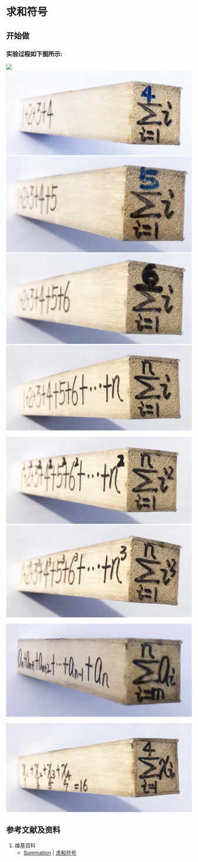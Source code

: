 # 求和符号

## 开始做

### 实验过程如下图所示:

![](/images/无穷和与无穷乘积/求和符号/1a1.jpg)
![](/images/无穷和与无穷乘积/求和符号/1a2.jpg)
![](/images/无穷和与无穷乘积/求和符号/1a3.jpg)
![](/images/无穷和与无穷乘积/求和符号/1a4.jpg)
![](/images/无穷和与无穷乘积/求和符号/1a5.jpg)

![](/images/无穷和与无穷乘积/求和符号/2a1.jpg)
![](/images/无穷和与无穷乘积/求和符号/2a2.jpg)

![](/images/无穷和与无穷乘积/求和符号/3a1.jpg)

![](/images/无穷和与无穷乘积/求和符号/4a1.jpg)

## 参考文献及资料

1. 维基百科
	- [Summation](https://en.wikipedia.org/wiki/Summation) | [求和符号](https://zh.wikipedia.org/wiki/求和符号) 
